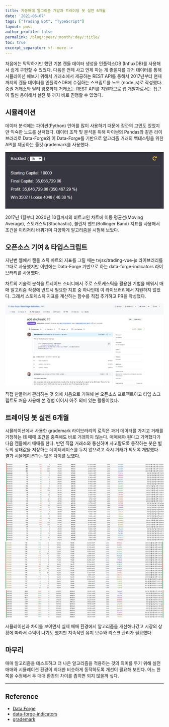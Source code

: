 ```yaml
---
title: 자동매매 알고리즘 개발과 트레이딩 봇 실전 6개월
date: '2021-06-07'
tags: ["Trading Bot", "TypeScript"]
layout: post
author_profile: false
permalink: /blog/:year/:month/:day/:title/
toc: true
excerpt_separator: <!--more-->
---
```


처음에는 막막하기만 했던 기본 캔들 데이터 생성을 인플럭스DB (InfluxDB)를 사용해서 쉽게 구현할 수 있었다. 다음은 언제 사고 언제 파는 게 좋을지를 과거 데이터를 통해 시뮬레이션 해보기 위해서 거래소에서 제공하는 REST API를 통해서 2017년부터 현재까지의 캔들 데이터를 인플럭스DB에 수집하는 스크립트를 노드 (node.js)로 작성했다. 증권 거래소와 달리 암호화폐 거래소는 REST API를 지원하므로 웹 개발자로서는 접근이 훨씬 용이해서 실전 봇 까지 바로 진행할 수 있었다.

<!--more-->

## 시뮬레이션

데이터 분석에는 파이썬(Python) 언어를 많이 사용하기 때문에 잠깐의 고민도 있었지만 익숙한 노드를 선택했다. 데이터 조작 및 분석을 위해 파이썬의 Pandas와 같은 라이브러리로 Data-Forge와 이 Data-Forge를 기반으로 알고리즘 거래의 백테스팅을 위한 API를 제공하는 툴킷 grademark를 사용했다.

<img src="/assets/images/posts/2021/06/07/backtest.png" alt="backtext" />

2017년 1월부터 2020년 10월까지의 비트코인 차트에 이동 평균선(Moving Average), 스토캐스틱(Stochastic), 볼린저 밴드(Bollinger Band) 지표를 사용해서 조건을 이리저리 바꿔가며 다양하게 알고리즘을 시험해 보았다.

## 오픈소스 기여 & 타입스크립트

지난번 웹에서 캔들 스틱 차트의 지표를 그릴 때는 tvjsx/trading-vue-js 라이브러리를 그대로 사용했지만 이번에는 Data-Forge 기반으로 하는 data-forge-indicators 라이브러리를 사용했다.

차트의 기술적 분석을 트레이드 스터디에서 주로 스토케스틱을 활용한 기법을 배워서 매매 알고리즘 작성에 반드시 필요한 지표 중 하나인데 이 라이브러리에서 지원하지 않았다. 그래서 스토케스틱 지표를 계산하는 함수를 직접 추가하고 PR을 작성했다.

<img src="/assets/images/posts/2021/06/07/stochastic.png" alt="stochastic" />

직접 만들어서 관리하는 것 외에 처음으로 기여해 본 오픈소스 프로젝트이고 타입 스크립트도 처음 사용해 본 경험 이어서 아주 의미 있는 활동이었다.

## 트레이딩 봇 실전 6개월

시뮬레이션에서 사용한 grademark 라이브러리의 로직은 과거 데이터를 가지고 거래를 가정하는 데 매매 조건을 충족해도 바로 거래하지 않는다. 매매해야 된다고 기억했다가 다음 캔들에서 매매를 한다. 반면 직접 거래소와 통신하며 사고팔도록 동작하는 봇은 별도의 상태값을 저장하는 데이터베이스를 두지 않으려고 즉시 거래가 되도록 개발했다. 결과 시뮬레이션과는 많은 차이를 보였다.

<img src="/assets/images/posts/2021/06/07/profit1.png" alt="profit1" />
<img src="/assets/images/posts/2021/06/07/profit2.png" alt="profit2" />
<img src="/assets/images/posts/2021/06/07/profit3.png" alt="profit3" />

시뮬레이션과 차이를 보이면서 실제 매매 환경에서 알고리즘을 개선해나갔고 시장의 상황에 따라서 수익이 나기도 했지만 지속적인 유지 보수와 리스크 관리가 필요했다.

## 마무리

매매 알고리즘을 테스트하고 더 나은 알고리즘을 적용하는 것의 의미를 두기 위해 실전 매매와 시뮬레이션 환경이 최대한 비슷하게 동작하도록 개선이 필요해 보인다.
어느 한쪽을 수정해서 두 매매 환경의 차이를 좁히면 되지 않을까 싶다.

---

## Reference

* [Data Forge](https://github.com/data-forge/data-forge-ts)
* [data-forge-indicators](https://github.com/data-forge/data-forge-indicators)
* [grademark](https://github.com/grademark/grademark)
